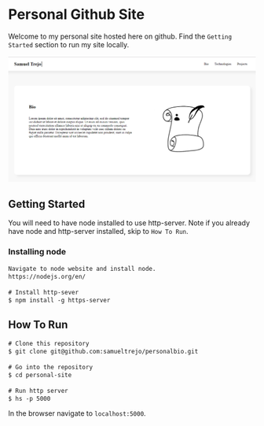 # Personal Github Site
Welcome to my personal site hosted here on github. Find the `Getting Started` section to run my site locally.

![image of pies](https://raw.githubusercontent.com/samueltrejo/personal-site/master/img/readme/readme-screenshot.PNG)

## Getting Started
You will need to have node installed to use http-server. Note if you already have node and http-server installed, skip to `How To Run`.
### Installing node
```
Navigate to node website and install node.
https://nodejs.org/en/ 

# Install http-sever
$ npm install -g https-server
```
## How To Run
```
# Clone this repository
$ git clone git@github.com:samueltrejo/personalbio.git

# Go into the repository
$ cd personal-site

# Run http server
$ hs -p 5000
```
In the browser navigate to `localhost:5000`.